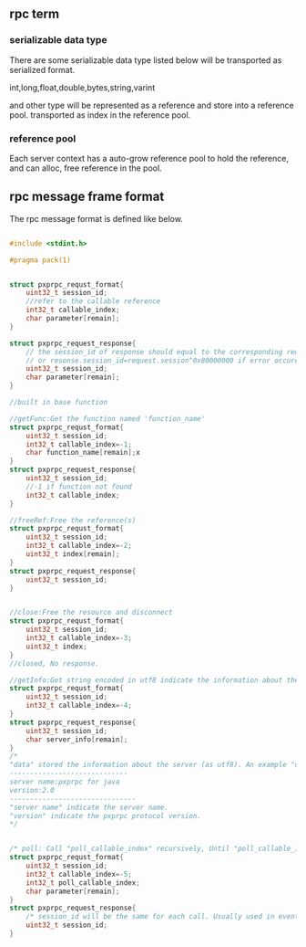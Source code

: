 
## rpc term

### serializable data type

There are some serializable data type listed below will be transported as serialized format.

int,long,float,double,bytes,string,varint

and other type will be represented as a reference and store into a reference pool. transported as index in the reference pool.

### reference pool

Each server context has a auto-grow reference pool to hold the reference, and can alloc, free reference in the pool.


## rpc message frame format

The rpc message format is defined like below.

```c

#include <stdint.h>

#pragma pack(1)


struct pxprpc_requst_format{
    uint32_t session_id;
    //refer to the callable reference
    int32_t callable_index;
    char parameter[remain];
}

struct pxprpc_request_response{
    // the session_id of response should equal to the corresponding request session_id.
    // or resonse.session_id=request.session^0x80000000 if error occured.
    uint32_t session_id;
    char parameter[remain];
}

//built in base function

//getFunc:Get the function named 'function_name'
struct pxprpc_requst_format{
    uint32_t session_id;
    int32_t callable_index=-1;
    char function_name[remain];x
}
struct pxprpc_request_response{
    uint32_t session_id;
    //-1 if function not found
    int32_t callable_index;
}

//freeRef:Free the reference(s)
struct pxprpc_requst_format{
    uint32_t session_id;
    int32_t callable_index=-2;
    uint32_t index[remain];
}
struct pxprpc_request_response{
    uint32_t session_id;
}


//close:Free the resource and disconnect
struct pxprpc_requst_format{
    uint32_t session_id;
    int32_t callable_index=-3;
    uint32_t index;
}
//closed, No response.

//getInfo:Get string encoded in utf8 indicate the information about the server.
struct pxprpc_requst_format{
    uint32_t session_id;
    int32_t callable_index=-4;
}
struct pxprpc_request_response{
    uint32_t session_id;
    char server_info[remain];
}
/*
"data" stored the information about the server (as utf8). An example "data" show below
-----------------------------
server name:pxprpc for java
version:2.0
-------------------------------
"server name" indicate the server name.
"version" indicate the pxprpc protocol version. 
*/


/* poll: Call "poll_callable_index" recursively, Until "poll_callable_index" throw a error(resonse.session_id=request.session^0x80000000). */
struct pxprpc_requst_format{
    uint32_t session_id;
    int32_t callable_index=-5;
    int32_t poll_callable_index;
    char parameter[remain];
}
struct pxprpc_request_response{
    /* session_id will be the same for each call. Usually used in event polling. */
    uint32_t session_id;
}


```
